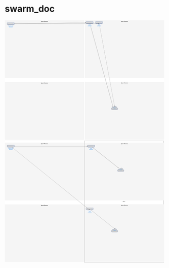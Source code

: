 # swarm_doc
![Fig. 1](https://raw.githubusercontent.com/kortatu/swarm_doc/master/address_space_gaps-lb-1.png)
![Fig. 2](https://raw.githubusercontent.com/kortatu/swarm_doc/master/address_space_gaps-lb-2.png)
